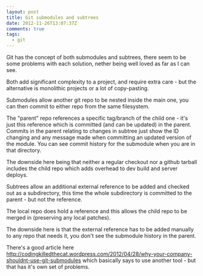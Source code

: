 ```yaml
---
layout: post
title: Git submodules and subtrees
date: 2012-11-26T13:07:37Z
comments: true
tags:
  - git
---
```


Git has the concept of both submodules and subtrees, there seem to be some problems with each solution, nether being well loved as far as I can see.

Both add significant complexity to a project, and require extra care - but the alternative is monolithic projects or a lot of copy-pasting.

Submodules allow another git repo to be nested inside the main one, you can then commit to either repo from the same filesystem.

The "parent" repo references a specific tag/branch of the child one - it's just this reference which is committed (and can be updated) in the parent.
Commits in the parent relating to changes in subtree just show the ID changing and any message made when committing an updated version of the module. You can see commit history for the submodule when you are in that directory.

The downside here being that neither a regular checkout nor a github tarball includes the child repo which adds overhead to dev build and server deploys.

Subtrees allow an additional external reference to be added and checked out as a subdirectory, this time the whole subdirectory is committed to the parent - but not the reference.

The local repo does hold a reference and this allows the child repo to be merged in (preserving any local patches).

The downside here is that the external reference has to be added manually to any repo that needs it, you don't see the submodule history in the parent.

There's a good article here http://codingkilledthecat.wordpress.com/2012/04/28/why-your-company-shouldnt-use-git-submodules which basically says to use another tool - but that has it's own set of problems.
